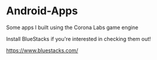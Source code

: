 # Android-Apps
Some apps I built using the Corona Labs game engine

Install BlueStacks if you're interested in checking them out!

https://www.bluestacks.com/
